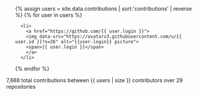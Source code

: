 <ul class="contributors list">
  {% assign users = site.data.contributions | sort:'contributions' | reverse %}
  {% for user in users %}

      <li>
        <a href="https://github.com/{{ user.login }}">
        <img data-src="https://avatars3.githubusercontent.com/u/{{ user.id }}?s=26" alt="{{user.login}} picture">
        <span>{{ user.login }}</span>
        </a>
      </li>
  {% endfor %}
</ul>
<p>7,888 total contributions between {{ users | size }} contributors over 29 repositories</p>
